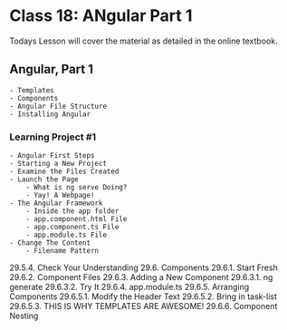 # Class 18: ANgular Part 1

Todays Lesson will cover the material as detailed in the online textbook.

## Angular, Part 1

    - Templates 
    - Components
    - Angular File Structure
    - Installing Angular
### Learning Project #1
    - Angular First Steps
    - Starting a New Project
    - Examine the Files Created
    - Launch the Page
        - What is ng serve Doing?
        - Yay! A Webpage!
    - The Angular Framework
        - Inside the app folder
        - app.component.html File
        - app.component.ts File
        - app.module.ts File
    - Change The Content
        - Filename Pattern
29.5.4. Check Your Understanding
29.6. Components
29.6.1. Start Fresh
29.6.2. Component Files
29.6.3. Adding a New Component
29.6.3.1. ng generate
29.6.3.2. Try It
29.6.4. app.module.ts
29.6.5. Arranging Components
29.6.5.1. Modify the Header Text
29.6.5.2. Bring in task-list
29.6.5.3. THIS IS WHY TEMPLATES ARE AWESOME!
29.6.6. Component Nesting